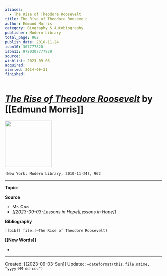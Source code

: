 ```yaml
---
aliases:
  - The Rise of Theodore Roosevelt
title: The Rise of Theodore Roosevelt
author: Edmund Morris
category: Biography & Autobiography
publisher: Modern Library
total_page: 962
publish_date: 2010-11-24
isbn10: 307777820
isbn13: 9780307777829
source: 
wishlist: 2023-09-03
acquired: 
started: 2024-09-21
finished:
---
```

# *[The Rise of Theodore Roosevelt]()* by [[Edmund Morris]]

<img src="http://books.google.com/books/content?id=u-R37GQsVfgC&printsec=frontcover&img=1&zoom=1&edge=curl&source=gbs_api" width=150>

`(New York: Modern Library, 2010-11-24), 962`



--- 
**Topic**: 

**Source**
- Mr. Goo 
- *[[2023-09-03-Lessons in Hope|Lessons in Hope]]*

**Bibliography**

```query
[[bib]] file:(~The Rise of Theodore Roosevelt)
```
 

**[[New Words]]**

- 

---
Created: [[2023-09-03-Sun]]
Updated: `=dateformat(this.file.mtime, "yyyy-MM-dd-ccc")`